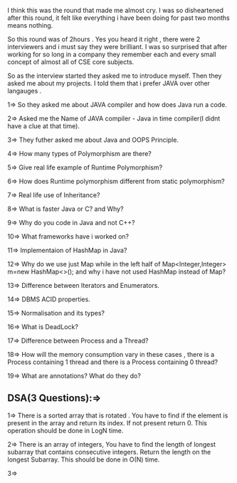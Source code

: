 I think this was the round that made me almost cry.
I was so disheartened after this round, it felt like everything i have been doing for past two months means nothing.

So this round was of 2hours . Yes you heard it right , there were 2 interviewers and i must say they were brilliant. I was so surprised that after working for so long in a company they remember each and every small concept of almost all of CSE core subjects.

So as the interview started they asked me to introduce myself. 
Then they asked me about my projects.
I told them that i prefer JAVA over other langauges .

1=> So they asked me about JAVA compiler and how does Java run a code. 

2=> Asked me the Name of JAVA compiler - Java in time compiler(I didnt have a clue at that time).

3=> They futher asked me about Java and OOPS Principle.

4=> How many types of Polymorphism are there?

5=> Give real life example of Runtime Polymorphism?

6=> How does Runtime polymorphism different from static polymorphism?

7=> Real life use of Inheritance?

8=> What is faster Java or C? and Why?

9=> Why do you code in Java and not C++?

10=> What frameworks have i worked on?

11=> Implementaion of HashMap in Java?

12=> Why do we use just Map while in the left half of Map<Integer,Integer> m=new HashMap<>(); and why i have not used HashMap instead of Map?

13=> Difference between Iterators and Enumerators.

14=> DBMS ACID properties.

15=> Normalisation and its types?

16=> What is DeadLock?

17=> Difference between Process and a Thread?

18=> How will the memory consumption vary in these cases , there is a Process containing 1 thread and there is a Process containing 0 thread?

19=> What are annotations? What do they do?

## DSA(3 Questions):=>
1=> There is a sorted array that is rotated . You have to find if the element is present in the array and return its index. If not present return 0. This operation should be done in LogN time.

2=> There is an array of integers, You have to find the length of longest subarray that contains consecutive integers. Return the length on the longest Subarray. This should be done in O(N) time.

3=> 
